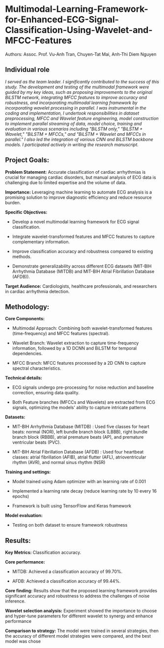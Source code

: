 # Multimodal-Learning-Framework-for-Enhanced-ECG-Signal-Classification-Using-Wavelet-and-MFCC-Features

Authors: Assoc. Prof. Vu-Anh Tran, Chuyen-Tat Mai, Anh-Thi Diem Nguyen

## Individual role
_I served as the team leader. I significantly contributed to the success of this study. The development and testing of the multimodal framework were guided by my key ideas, such as proposing improvements to the original BiLSTM network, integrating MFCC features to improve accuracy and robustness, and incorporating multimodal learning framework by incorporating wavelet processing in parallel. I was instrumental in the coding and implementation, I undertook responsibilities in dataset preprocessing, MFCC and Wavelet feature engineering, model construction to implement parallel streaming of data, model choice, training and evaluation in various scenarios including "BiLSTM only," "BiLSTM + Wavelet," "BiLSTM + MFCCs," and "BiLSTM + Wavelet and MFCCs in parallel." I also led the integration of various CNN and BiLSTM backbone models. I participated actively in writing the research manuscript._

## Project Goals:

**Problem Statement:** Accurate classification of cardiac arrhythmias is crucial for managing cardiac disorders, but manual analysis of ECG data is challenging due to limited expertise and the volume of data.

**Importance:** Leveraging machine learning to automate ECG analysis is a promising solution to improve diagnostic efficiency and reduce resource burden.

**Specific Objectives:**

*   Develop a novel multimodal learning framework for ECG signal classification.

*   Integrate wavelet-transformed features and MFCC features to capture complementary information.

*   Improve classification accuracy and robustness compared to existing methods.

*   Demonstrate generalizability across different ECG datasets (MIT-BIH Arrhythmia Database (MITDB) and MIT-BIH Atrial Fibrillation Database (AFDB)).

**Target Audience:** Cardiologists, healthcare professionals, and researchers in cardiac arrhythmia detection.

## Methodology:

**Core Components:**

*   Multimodal Approach: Combining both wavelet-transformed features (time-frequency) and MFCC features (spectral).

*   Wavelet Branch: Wavelet extraction to capture time-frequency information, followed by a 1D DCNN and BiLSTM for temporal dependencies.

*   MFCC Branch: MFCC features processed by a 2D CNN to capture spectral characteristics.

**Technical details:**

*   ECG signals undergo pre-processing for noise reduction and baseline correction, ensuring data quality.

*   Both Feature branches (MFCCs and Wavelets) are extracted from ECG signals, optimizing the models' ability to capture intricate patterns

**Datasets:**

*   MIT-BIH Arrhythmia Database (MITDB) : Used five classes for heart beats: normal (NOR), left bundle branch block (LBBB), right bundle branch block (RBBB), atrial premature beats (AP), and premature ventricular beats (PVC).

*   MIT-BIH Atrial Fibrillation Database (AFDB) : Used four heartbeat classes: atrial fibrillation (AFIB), atrial flutter (AFL), atrioventricular rhythm (AVR), and normal sinus rhythm (NSR)

**Training and settings:**

*   Model trained using Adam optimizer with an learning rate of 0.001

*   Implemented a learning rate decay (reduce learning rate by 10 every 16 epochs)

*   Framework is built using TensorFlow and Keras framework

**Model evaluation:**

*   Testing on both dataset to ensure framework robustness

## Results:

**Key Metrics:** Classification accuracy.

**Core performance:**

*   MITDB: Achieved a classification accuracy of 99.70%.

*   AFDB: Achieved a classification accuracy of 99.44%.

**Core finding:** Results show that the proposed learning framework provides significant accuracy and robustness to address the challenges of noise inference.

**Wavelet selection analysis:** Experiment showed the importance to choose and hyper-tune parameters for different wavelet to synergy and enhance performance

**Comparison to strategy:** The model were trained in several strategies, then the accuracy of different model strategies were compared, and the best model was chose



